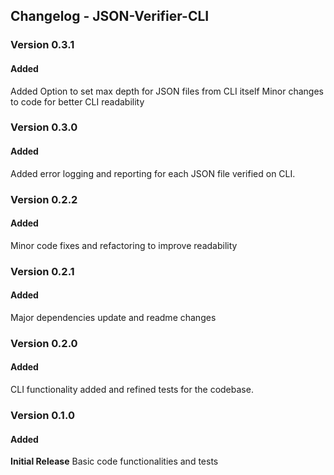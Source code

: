 ## Changelog - JSON-Verifier-CLI

### Version 0.3.1
#### Added
Added Option to set max depth for JSON files from CLI itself
Minor changes to code for better CLI readability

### Version 0.3.0
#### Added
Added error logging and reporting for each JSON file verified on CLI.

### Version 0.2.2
#### Added
Minor code fixes and refactoring to improve readability

### Version 0.2.1
#### Added
Major dependencies update and readme changes

### Version 0.2.0
#### Added
CLI functionality added and refined tests for the codebase.

### Version 0.1.0
#### Added
<b>Initial Release</b>
Basic code functionalities and tests


